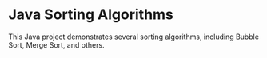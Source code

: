 # Java Sorting Algorithms
This Java project demonstrates several sorting algorithms, including Bubble Sort, Merge Sort, and others.
